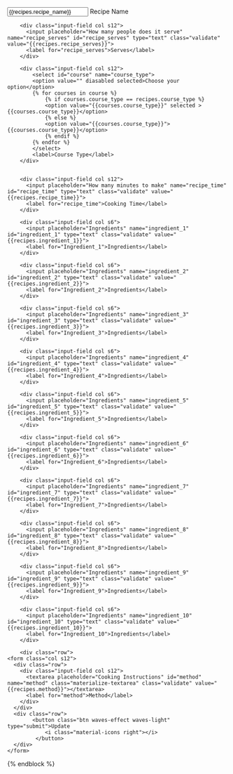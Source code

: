 

<div class="input-field col s12">
          <input placeholder="Recipe Name" name="recipe_name" id="recipe_name" type="text" class="validate" value="{{recipes.recipe_name}}">
          <label for="recipe_name">Recipe Name</label>
        </div>
        </div>
        
        
        <div class="input-field col s12">
          <input placeholder="How many people does it serve" name="recipe_serves" id="recipe_serves" type="text" class="validate" value="{{recipes.recipe_serves}}">
          <label for="recipe_serves">Serves</label>
        </div>

        <div class="input-field col s12">
            <select id="course" name="course_type">
            <option value="" diasabled selected>Choose your option</option>
            {% for courses in course %}
                {% if courses.course_type == recipes.course_type %}
                <option value="{{courses.course_type}}" selected >{{courses.course_type}}</option>
                {% else %}
                <option value="{{courses.course_type}}">{{courses.course_type}}</option>
                {% endif %}
            {% endfor %}
            </select>
            <label>Course Type</label>
        </div>


        <div class="input-field col s12">
          <input placeholder="How many minutes to make" name="recipe_time" id="recipe_time" type="text" class="validate" value="{{recipes.recipe_time}}">
          <label for="recipe_time">Cooking Time</label>
        </div>

        <div class="input-field col s6">
          <input placeholder="Ingredients" name="ingredient_1" id="ingredient_1" type="text" class="validate" value="{{recipes.ingredient_1}}">
          <label for="Ingredient_1">Ingredients</label>
        </div>

        <div class="input-field col s6">
          <input placeholder="Ingredients" name="ingredient_2" id="ingredient_2" type="text" class="validate" value="{{recipes.ingredient_2}}">
          <label for="Ingredient_2">Ingredients</label>
        </div>

        <div class="input-field col s6">
          <input placeholder="Ingredients" name="ingredient_3" id="ingredient_3" type="text" class="validate" value="{{recipes.ingredient_3}}">
          <label for="Ingredient_3">Ingredients</label>
        </div>

        <div class="input-field col s6">
          <input placeholder="Ingredients" name="ingredient_4" id="ingredient_4" type="text" class="validate" value="{{recipes.ingredient_4}}">
          <label for="Ingredient_4">Ingredients</label>
        </div>

        <div class="input-field col s6">
          <input placeholder="Ingredients" name="ingredient_5" id="ingredient_5" type="text" class="validate" value="{{recipes.ingredient_5}}">
          <label for="Ingredient_5">Ingredients</label>
        </div>

        <div class="input-field col s6">
          <input placeholder="Ingredients" name="ingredient_6" id="ingredient_6" type="text" class="validate" value="{{recipes.ingredient_6}}">
          <label for="Ingredient_6">Ingredients</label>
        </div>

        <div class="input-field col s6">
          <input placeholder="Ingredients" name="ingredient_7" id="ingredient_7" type="text" class="validate" value="{{recipes.ingredient_7}}">
          <label for="Ingredient_7">Ingredients</label>
        </div>

        <div class="input-field col s6">
          <input placeholder="Ingredients" name="ingredient_8" id="ingredient_8" type="text" class="validate" value="{{recipes.ingredient_8}}">
          <label for="Ingredient_8">Ingredients</label>
        </div>

        <div class="input-field col s6">
          <input placeholder="Ingredients" name="ingredient_9" id="ingredient_9" type="text" class="validate" value="{{recipes.ingredient_9}}">
          <label for="Ingredient_9">Ingredients</label>
        </div>

        <div class="input-field col s6">
          <input placeholder="Ingredients" name="ingredient_10" id="ingredient_10" type="text" class="validate" value="{{recipes.ingredient_10}}">
          <label for="Ingredient_10">Ingredients</label>
        </div>

        <div class="row">
    <form class="col s12">
      <div class="row">
        <div class="input-field col s12">
          <textarea placeholder="Cooking Instructions" id="method" name="method" class="materialize-textarea" class="validate" value="{{recipes.method}}"></textarea>
          <label for="method">Method</label>
        </div>
      </div>
      <div class="row">
            <button class="btn waves-effect waves-light" type="submit">Update
                <i class="material-icons right"></i>
             </button>
      </div>
    </form>
</div>
    </form>
    </div>
        


{% endblock %}
 